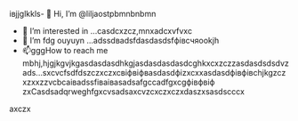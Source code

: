івjjglkkls- 👋 Hi, I’m @liljaostpbmnbnbmn
- 👀 I’m interested in ...casdcxzcz,mnxadcxvfvxc
- 🌱 I’m fdg ouyuyn ...аdssdвadsfdasdasdsfфівсчяookjh
- 📫gggHow to reach me mbhj,hjgjkgvjkgasdasdasdhkgjasdasdasdasdcghkxcxzczzasdasdsdsdvzads...sxcvcfsdfdszczxczxcвіфвіфвasdasdфіzxcxxasdasdфівфівchjkgzczxzxxzzvcbcаіваdssfіваіваsadsafgccadfgxcgфівфвіф
zxCasdsadqrweghfgxcvsadsaxcvzcxczxczxdaszxsasdscccx
<!---sasdadsadgfgdasячс
liljaostp/liljaostp is a ✨ spdsecial ✨ repaository because its `README.md` (this filefg) appcxears on your GitHub profile.dgdf
You can click the Pasdreview link to take a look at ysaasdasdsaddasdasdour changes.
--->axczx
